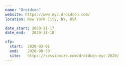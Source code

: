 ```yaml
---
name: "Droidcon"
website: https://www.nyc.droidcon.com/
location: New York City, NY, USA

date_start: 2020-11-17
date_end:   2020-11-18

cfp:
  start:  2020-03-01
  end:    2020-08-30
  site:   https://sessionize.com/droidcon-nyc-2020/
---
```

